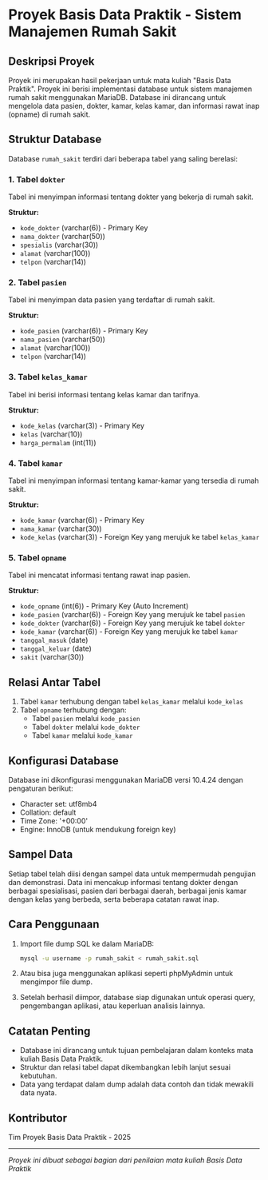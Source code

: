 # Proyek Basis Data Praktik - Sistem Manajemen Rumah Sakit

## Deskripsi Proyek

Proyek ini merupakan hasil pekerjaan untuk mata kuliah "Basis Data Praktik". Proyek ini berisi implementasi database untuk sistem manajemen rumah sakit menggunakan MariaDB. Database ini dirancang untuk mengelola data pasien, dokter, kamar, kelas kamar, dan informasi rawat inap (opname) di rumah sakit.

## Struktur Database

Database `rumah_sakit` terdiri dari beberapa tabel yang saling berelasi:

### 1. Tabel `dokter`

Tabel ini menyimpan informasi tentang dokter yang bekerja di rumah sakit.

**Struktur:**
- `kode_dokter` (varchar(6)) - Primary Key
- `nama_dokter` (varchar(50))
- `spesialis` (varchar(30))
- `alamat` (varchar(100))
- `telpon` (varchar(14))

### 2. Tabel `pasien`

Tabel ini menyimpan data pasien yang terdaftar di rumah sakit.

**Struktur:**
- `kode_pasien` (varchar(6)) - Primary Key
- `nama_pasien` (varchar(50))
- `alamat` (varchar(100))
- `telpon` (varchar(14))

### 3. Tabel `kelas_kamar`

Tabel ini berisi informasi tentang kelas kamar dan tarifnya.

**Struktur:**
- `kode_kelas` (varchar(3)) - Primary Key
- `kelas` (varchar(10))
- `harga_permalam` (int(11))

### 4. Tabel `kamar`

Tabel ini menyimpan informasi tentang kamar-kamar yang tersedia di rumah sakit.

**Struktur:**
- `kode_kamar` (varchar(6)) - Primary Key
- `nama_kamar` (varchar(30))
- `kode_kelas` (varchar(3)) - Foreign Key yang merujuk ke tabel `kelas_kamar`

### 5. Tabel `opname`

Tabel ini mencatat informasi tentang rawat inap pasien.

**Struktur:**
- `kode_opname` (int(6)) - Primary Key (Auto Increment)
- `kode_pasien` (varchar(6)) - Foreign Key yang merujuk ke tabel `pasien`
- `kode_dokter` (varchar(6)) - Foreign Key yang merujuk ke tabel `dokter`
- `kode_kamar` (varchar(6)) - Foreign Key yang merujuk ke tabel `kamar`
- `tanggal_masuk` (date)
- `tanggal_keluar` (date)
- `sakit` (varchar(30))

## Relasi Antar Tabel

1. Tabel `kamar` terhubung dengan tabel `kelas_kamar` melalui `kode_kelas`
2. Tabel `opname` terhubung dengan:
    - Tabel `pasien` melalui `kode_pasien`
    - Tabel `dokter` melalui `kode_dokter`
    - Tabel `kamar` melalui `kode_kamar`

## Konfigurasi Database

Database ini dikonfigurasi menggunakan MariaDB versi 10.4.24 dengan pengaturan berikut:
- Character set: utf8mb4
- Collation: default
- Time Zone: '+00:00'
- Engine: InnoDB (untuk mendukung foreign key)

## Sampel Data

Setiap tabel telah diisi dengan sampel data untuk mempermudah pengujian dan demonstrasi. Data ini mencakup informasi tentang dokter dengan berbagai spesialisasi, pasien dari berbagai daerah, berbagai jenis kamar dengan kelas yang berbeda, serta beberapa catatan rawat inap.

## Cara Penggunaan

1. Import file dump SQL ke dalam MariaDB:
    ```bash
    mysql -u username -p rumah_sakit < rumah_sakit.sql
    ```

2. Atau bisa juga menggunakan aplikasi seperti phpMyAdmin untuk mengimpor file dump.

3. Setelah berhasil diimpor, database siap digunakan untuk operasi query, pengembangan aplikasi, atau keperluan analisis lainnya.

## Catatan Penting

- Database ini dirancang untuk tujuan pembelajaran dalam konteks mata kuliah Basis Data Praktik.
- Struktur dan relasi tabel dapat dikembangkan lebih lanjut sesuai kebutuhan.
- Data yang terdapat dalam dump adalah data contoh dan tidak mewakili data nyata.

## Kontributor

Tim Proyek Basis Data Praktik - 2025

---

*Proyek ini dibuat sebagai bagian dari penilaian mata kuliah Basis Data Praktik*